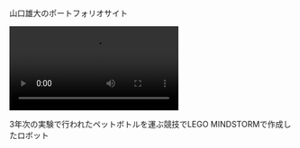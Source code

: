 <a>山口雄大のポートフォリオサイト<a>

<video src="https://rr1---sn-npoeenll.c.drive.google.com/videoplayback?expire=1657101321&ei=ySPFYoDBCbeNp84Pub-LkAs&ip=126.205.195.58&cp=QVRKWUJfUFNQQlhPOkgtTmlVcWVqcVF3cHlicnJzdzBzMUs0YXJsQU5BUDRNVlFfWktIVkNJYWM&id=69b207f9f2438f0a&itag=22&source=webdrive&requiressl=yes&sc=yes&ttl=transient&susc=dr&driveid=1nARqxbKVDX0xsoehsUk4kRnJeaYTJHqh&app=explorer&mime=video/mp4&vprv=1&prv=1&dur=8.637&lmt=1644422684685348&subapp=DRIVE_WEB_FILE_VIEWER&txp=0011224&sparams=expire,ei,ip,cp,id,itag,source,requiressl,ttl,susc,driveid,app,mime,vprv,prv,dur,lmt&sig=AOq0QJ8wRAIgOWek7cBXzO35L0Cf12X3xiaWwWmqPlI6ZJx7PtLdOPECIEJ9mwNvECFJtcBAvbg1oXFh-2TwU0tGuFEenqpAQMX2&cpn=bwaq1kpAfyzhx32U&c=WEB_EMBEDDED_PLAYER&cver=1.20220629.01.00&redirect_counter=1&cm2rm=sn-ogueey7e&fexp=9420243&req_id=38387918e3e0a3ee&cms_redirect=yes&cmsv=e&mh=Yq&mm=34&mn=sn-npoeenll&ms=ltu&mt=1657086999&mv=m&mvi=1&pl=16&lsparams=mh,mm,mn,ms,mv,mvi,pl,sc&lsig=AG3C_xAwRgIhAOINrfIkgBAVV8jeZB1VtKe1k6XDVII2IZpLkbBJyScJAiEAmeGx-hlnsWUxjtIe7RzmAJc7XA27OTcjELnxeV6VzP4%3D" controls></video>
<p>3年次の実験で行われたペットボトルを運ぶ競技でLEGO MINDSTORMで作成したロボット</p>
